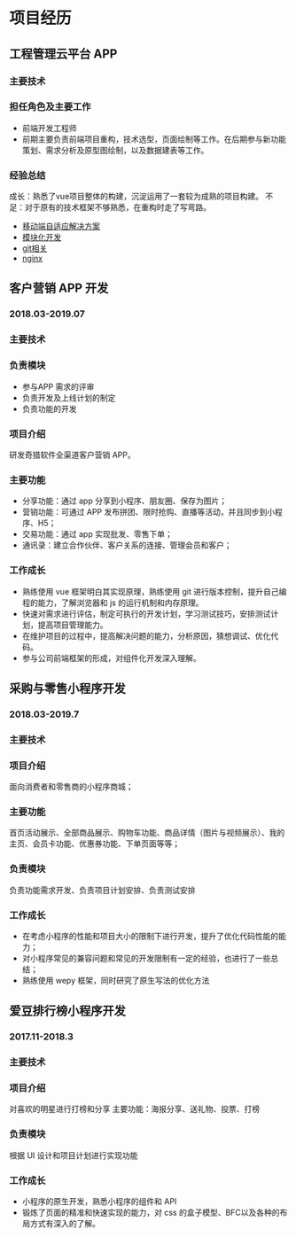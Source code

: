# 项目经历
## 工程管理云平台 APP
### 主要技术
<icon-tip tip="Vue"></icon-tip>
<icon-tip tip="Javascript"></icon-tip>
<icon-tip tip="Cordova"></icon-tip>
<icon-tip tip="Nginx"></icon-tip>
<icon-tip tip="Echars"></icon-tip>
### 担任角色及主要工作
* 前端开发工程师
* 前期主要负责前端项目重构，技术选型，页面绘制等工作。在后期参与新功能策划、需求分析及原型图绘制，以及数据建表等工作。
### 经验总结
成长：熟悉了vue项目整体的构建，沉淀运用了一套较为成熟的项目构建。
不足：对于原有的技术框架不够熟悉，在重构时走了写弯路。
* [移动端自适应解决方案](../knowledge/自适应布局解决方案.md)
* [模块化开发](../knowledge/从合并HSE页面浅谈模块化开发.md) 
* [git相关](../knowledge/git相关.md)
* [nginx](../knowledge/nginx.md)

## 客户营销 APP 开发	

### 2018.03-2019.07

### 主要技术
<icon-tip tip="Vue"></icon-tip>
<icon-tip tip="ES6"></icon-tip>
<icon-tip tip="mui"></icon-tip>
<icon-tip tip="Nginx"></icon-tip>
<icon-tip tip="Git"></icon-tip>
### 负责模块
* 参与APP 需求的评审
* 负责开发及上线计划的制定
* 负责功能的开发

### 项目介绍
研发奇猎软件全渠道客户营销 APP。

### 主要功能
* 分享功能：通过 app 分享到小程序、朋友圈、保存为图片； 
* 营销功能：可通过 APP 发布拼团、限时抢购、直播等活动，并且同步到小程序、H5；
* 交易功能：通过 app 实现批发、零售下单； 
* 通讯录：建立合作伙伴、客户关系的连接、管理会员和客户；

### 工作成长
* 熟练使用 vue 框架明白其实现原理，熟练使用 git 进行版本控制，提升自己编程的能力，了解浏览器和 js 的运行机制和内存原理。
* 快速对需求进行评估，制定可执行的开发计划，学习测试技巧，安排测试计划，提高项目管理能力。
* 在维护项目的过程中，提高解决问题的能力，分析原因，猜想调试、优化代码。
* 参与公司前端框架的形成，对组件化开发深入理解。

## 采购与零售小程序开发	

### 2018.03-2019.7

### 主要技术
<icon-tip tip="Wepy"></icon-tip>
<icon-tip tip="ES6"></icon-tip>
<icon-tip tip="Nginx"></icon-tip>
<icon-tip tip="Git"></icon-tip>

### 项目介绍
面向消费者和零售商的小程序商城；

### 主要功能
首页活动展示、全部商品展示、购物车功能、商品详情（图片与视频展示）、我的主页、会员卡功能、优惠券功能、下单页面等等；

### 负责模块
负责功能需求开发、负责项目计划安排、负责测试安排

### 工作成长
* 在考虑小程序的性能和项目大小的限制下进行开发，提升了优化代码性能的能力；
* 对小程序常见的兼容问题和常见的开发限制有一定的经验，也进行了一些总结；
* 熟练使用 wepy 框架，同时研究了原生写法的优化方法

## 爱豆排行榜小程序开发	
### 2017.11-2018.3
### 主要技术
<icon-tip tip="小程序原生"></icon-tip>
<icon-tip tip="Canvas"></icon-tip>
### 项目介绍
对喜欢的明星进行打榜和分享 主要功能：海报分享、送礼物、投票、打榜
### 负责模块
根据 UI 设计和项目计划进行实现功能
### 工作成长
* 小程序的原生开发，熟悉小程序的组件和 API
* 锻炼了页面的精准和快速实现的能力，对 css 的盒子模型、BFC以及各种的布局方式有深入的了解。

